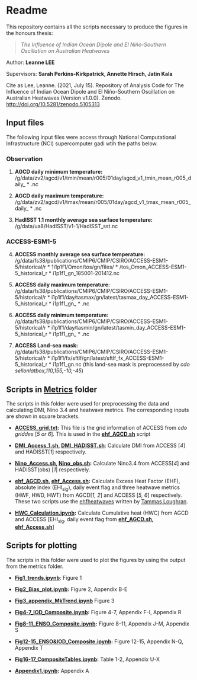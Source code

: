 # Readme

This repository contains all the scripts necessary to produce the figures in the honours thesis:

> *The Influence of Indian Ocean Dipole and El Niño-Southern Oscillation on Australian Heatwaves* 

Author: **Leanne LEE**

Supervisors: **Sarah Perkins-Kirkpatrick, Annette Hirsch, Jatin Kala**


Cite as
Lee, Leanne. (2021, July 15). Repository of Analysis Code for The Influence of Indian Ocean Dipole and El Niño-Southern Oscillation on Australian Heatwaves (Version v1.0.0). Zenodo. http://doi.org/10.5281/zenodo.5105313




## Input files
The following input files were access through National Computational Infrastructure (NCI) supercomputer gadi wtih the paths below. 

### Observation

1. **AGCD daily minimum temperature:**
/g/data/zv2/agcd/v1/tmin/mean/r005/01day/agcd_v1_tmin_mean_r005_daily_ * .nc

2. **AGCD daily maximum temperature:**
/g/data/zv2/agcd/v1/tmax/mean/r005/01day/agcd_v1_tmax_mean_r005_daily_ * .nc

3. **HadISST 1.1 monthly average sea surface temperature:**
/g/data/ua8/HadISST/v1-1/HadISST_sst.nc

### ACCESS-ESM1-5

4. **ACCESS monthly average sea surface temperature:** 
/g/data/fs38/publications/CMIP6/CMIP/CSIRO/ACCESS-ESM1-5/historical/r * 1i1p1f1/Omon/tos/gn/files/ * /tos_Omon_ACCESS-ESM1-5_historical_r * i1p1f1_gn_185001-201412.nc

5. **ACCESS daily maximum temperature:** 
/g/data/fs38/publications/CMIP6/CMIP/CSIRO/ACCESS-ESM1-5/historical/r * i1p1f1/day/tasmax/gn/latest/tasmax_day_ACCESS-ESM1-5_historical_r * i1p1f1_gn_ * .nc

6. **ACCESS daily minimum temperature:** 
/g/data/fs38/publications/CMIP6/CMIP/CSIRO/ACCESS-ESM1-5/historical/r * i1p1f1/day/tasmin/gn/latest/tasmin_day_ACCESS-ESM1-5_historical_r * i1p1f1_gn_ * .nc

7. **ACCESS Land-sea mask:**
/g/data/fs38/publications/CMIP6/CMIP/CSIRO/ACCESS-ESM1-5/historical/r * i1p1f1/fx/sftlf/gn/latest/sftlf_fx_ACCESS-ESM1-5_historical_r * i1p1f1_gn.nc 
(this land-sea mask is preprocessed by *cdo sellonlatbox,110,155,-10,-45*)




## Scripts in [Metrics](https://github.com/leannesy/HWxENSOxIOD/tree/main/metrics) folder

The scripts in this folder were used for preprocessing the data and calculating DMI, Nino 3.4 and heatwave metrics. The corresponding inputs are shown in square brackets. 

- **[ACCESS_grid.txt](https://github.com/leannesy/HWxENSOxIOD/blob/main/metrics/ACCESS_grid.txt):**
This file is the grid information of ACCESS from *cdo griddes* [*5 or 6*]*.* This is used in the **[ehf_AGCD.sh](https://github.com/leannesy/HWxENSOxIOD/blob/main/metrics/ehf_AGCD.sh)** script 

- **[DMI_Access_1.sh,](https://github.com/leannesy/HWxENSOxIOD/blob/main/metrics/DMI_Access_1.sh) [DMI_HADISST.sh](https://github.com/leannesy/HWxENSOxIOD/blob/main/metrics/DMI_HADISST.sh)**: 
Calculate DMI from ACCESS [*4*] and HADISST[*1*] respectively. 

- **[Nino_Access.sh,](https://github.com/leannesy/HWxENSOxIOD/blob/main/metrics/Nino_Access.sh) [Nino_obs.sh](https://github.com/leannesy/HWxENSOxIOD/blob/main/metrics/Nino_obs.sh):** 
Calculate Nino3.4 from ACCESS[*4*] and HADISST(obs) [*1*] respectively. 

- **[ehf_AGCD.sh,](https://github.com/leannesy/HWxENSOxIOD/blob/main/metrics/ehf_AGCD.sh) [ehf_Access.sh](https://github.com/leannesy/HWxENSOxIOD/blob/main/metrics/ehf_Access.sh):** 
Calculate Excess Heat Factor (EHF), absolute index (EHI<sub>sig</sub>), daily event flag and three heatwave metrics (HWF, HWD, HWT) from AGCD[*1, 2*] and ACCESS [*5, 6*] respectively. These two scripts use the [ehfheatwaves](https://github.com/tammasloughran/ehfheatwaves) written by [Tammas Loughran](https://github.com/tammasloughran). 

- **[HWC_Calculation.ipynb](https://github.com/leannesy/HWxENSOxIOD/blob/main/metrics/HWC_Calculation.ipynb):** 
Calculate Cumulative heat (HWC) from AGCD and ACCESS [EHI<sub>sig</sub>, daily event flag from **[ehf_AGCD.sh,](https://github.com/leannesy/HWxENSOxIOD/blob/main/metrics/ehf_AGCD.sh) [ehf_Access.sh](https://github.com/leannesy/HWxENSOxIOD/blob/main/metrics/ehf_Access.sh)**]



## Scripts for plotting

The scripts in this folder were used to plot the figures by using the output from the metrics folder. 

- **[Fig1_trends.ipynb](https://github.com/leannesy/HWxENSOxIOD/blob/main/Fig1_trends.ipynb)**: Figure 1

- **[Fig2_Bias_plot.ipynb](https://github.com/leannesy/HWxENSOxIOD/blob/main/Fig2_Bias_plot.ipynb):** Figure 2, Appendix B-E

- **[Fig3_appendix_MkTrend.ipynb](https://github.com/leannesy/HWxENSOxIOD/blob/main/Fig3_appendix_MkTrend.ipynb)** Figure 3

- **[Fig4-7_IOD_Composite.ipynb](https://github.com/leannesy/HWxENSOxIOD/blob/main/Fig4-7_IOD_Composite.ipynb):** Figure 4-7, Appendix F-I, Appendix R

- **[Fig8-11_ENSO_Composite.ipynb](https://github.com/leannesy/HWxENSOxIOD/blob/main/Fig8-11_ENSO_Composite.ipynb):** Figure 8-11, Appendix J-M, Appendix S

- **[Fig12-15_ENSO&IOD_Composite.ipynb](https://github.com/leannesy/HWxENSOxIOD/blob/main/Fig12-15_ENSO%26IOD_Composite.ipynb):** Figure 12-15, Appendix N-Q, Appendix T

- **[Fig16-17_CompositeTables.ipynb](https://github.com/leannesy/HWxENSOxIOD/blob/main/Fig16-17_CompositeTables.ipynb):** Table 1-2, Appendix U-X

- **[Appendix1.ipynb](https://github.com/leannesy/HWxENSOxIOD/blob/main/Appendix1.ipynb):** Appendix A
